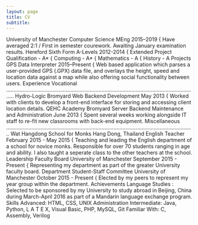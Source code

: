 ```yaml
---
layout: page
title: CV
subtitle:
---
```

University of Manchester
Computer Science MEng 2015–2019
{ Have averaged 2:1 / First in semester courework. Awaiting January examination results.
Hereford Sixth Form
A-Levels 2012-2014
{ Extended Project Qualification - A*
{ Computing - A*
{ Mathematics - A
{ History - A
Projects
GPS Data Interpreter
2015–Present
{ Web based application which parses a user-provided GPS (.GPX) data file, and overlays the height, speed and location
data against a map while also offering social functionality between users.
Experience
Vocational .................................................................................................................................
Hydro-Logic Bromyard
Web Backend Development May 2013
{ Worked with clients to develop a front-end interface for storing and accessing client location details.
QEHC Academy Bromyard
Server Backend Maintenance and Administration June 2013
{ Spent several weeks working alongside IT staff to re-fit new classrooms with back-end equipment.
Miscellaneous ..............................................................................................................................
Wat Hangdong School for Monks Hang Dong, Thailand
English Teacher February 2015 - May 2015
{ Teaching and leading the English department of a school for novice monks. Responsible for over 70 students ranging in
age and ability. I also taught a seperate class to the other teachers at the school.
Leadership
Faculty Board
University of Manchester September 2015 - Present
{ Representing my department as part of the greater University faculty board.
Department Student-Staff Committee
University of Manchester October 2015 - Present
{ Elected by my peers to represent my year group within the department.
Achievements
Language Studies : Selected to be sponsored by my University to study abroad in Beijing, China during March-April 2016
as part of a Mandarin language exchange program.
Skills
Advanced: HTML, CSS, UNIX Administration
Intermediate: Java, Python, L
A T E X, Visual Basic, PHP, MySQL, Git
Familiar With: C, Assembly, Verilog